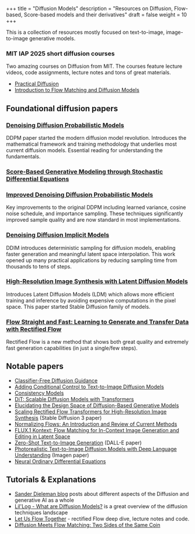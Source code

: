 +++
title = "Diffusion Models"
description = "Resources on Diffusion, Flow-based, Score-based models and their derivatives"
draft = false
weight = 10
+++

This is a collection of resources mostly focused on text-to-image,
image-to-image generative models.

### MIT IAP 2025 short diffusion courses

Two amazing courses on Diffusion from MIT. The courses feature lecture videos,
code assignments, lecture notes and tons of great materials.

- [Practical Diffusion](https://www.practical-diffusion.org/)
- [Introduction to Flow Matching and Diffusion Models](https://diffusion.csail.mit.edu/)

## Foundational diffusion papers

### [Denoising Diffusion Probabilistic Models](https://arxiv.org/abs/2006.11239)

DDPM paper started the modern diffusion model revolution. Introduces the
mathematical framework and training methodology that underlies most current
diffusion models. Essential reading for understanding the fundamentals.

### [Score-Based Generative Modeling through Stochastic Differential Equations](https://arxiv.org/abs/2011.13456)

### [Improved Denoising Diffusion Probabilistic Models](https://arxiv.org/abs/2102.09672)

Key improvements to the original DDPM including learned variance, cosine noise
schedule, and importance sampling. These techniques significantly improved
sample quality and are now standard in most implementations.

### [Denoising Diffusion Implicit Models](https://arxiv.org/abs/2010.02502)

DDIM introduces deterministic sampling for diffusion models, enabling faster
generation and meaningful latent space interpolation. This work opened up many
practical applications by reducing sampling time from thousands to tens of
steps.

### [High-Resolution Image Synthesis with Latent Diffusion Models](https://arxiv.org/abs/2112.10752)

Introduces Latent Diffusion Models (LDM) which allows more efficient training
and inference by avoiding expensive computations in the pixel space. This paper
started Stable Diffusion family of models.

### [Flow Straight and Fast: Learning to Generate and Transfer Data with Rectified Flow](https://arxiv.org/abs/2209.03003)

Rectified Flow is a new method that shows both great quality and extremely fast
generation capabilities (in just a single/few steps).

## Notable papers
 
- [Classifier-Free Diffusion Guidance](https://arxiv.org/abs/2207.12598)
- [Adding Conditional Control to Text-to-Image Diffusion Models](https://arxiv.org/abs/2302.05543)
- [Consistency Models](https://arxiv.org/abs/2303.01469)
- [DiT: Scalable Diffusion Models with Transformers](https://arxiv.org/abs/2212.09748)
- [Elucidating the Design Space of Diffusion-Based Generative Models](https://arxiv.org/abs/2206.00364)
- [Scaling Rectified Flow Transformers for High-Resolution Image Synthesis](https://arxiv.org/abs/2403.03206) (Stable Diffusion 3 paper)
- [Normalizing Flows: An Introduction and Review of Current Methods](https://arxiv.org/abs/1908.09257)
- [FLUX.1 Kontext: Flow Matching for In-Context Image Generation and Editing in Latent Space](https://arxiv.org/abs/2506.15742)
- [Zero-Shot Text-to-Image Generation](https://arxiv.org/abs/2102.12092) (DALL-E paper)
- [Photorealistic Text-to-Image Diffusion Models with Deep Language Understanding](https://arxiv.org/abs/2205.11487) (Imagen paper)
- [Neural Ordinary Differential Equations](https://arxiv.org/abs/1806.07366)

## Tutorials & Explanations

- [Sander Dieleman blog](https://sander.ai/tags/#generative%20models) posts
  about different aspects of the Diffusion and generative AI as a whole
- [Lil'Log - What are Diffusion
  Models?](https://lilianweng.github.io/posts/2021-07-11-diffusion-models/) is a
  great overview of the diffusion techniques landscape
- [Let Us Flow Together](https://rectifiedflow.github.io/) - rectified Flow deep
  dive, lecture notes and code.
- [Diffusion Meets Flow Matching: Two Sides of the Same Coin](https://diffusionflow.github.io/)